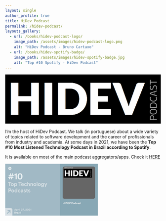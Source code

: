 ```yaml
---
layout: single
author_profile: true
title: HiDev Podcast
permalink: /hidev-podcast/
layouts_gallery:
  - url: /books/hidev-podcast-logo/
    image_path: /assets/images/hidev-podcast-logo.png
    alt: "HiDev Podcast - Bruno Cartaxo"
  - url: /books/hidev-spotify-badge/
    image_path: /assets/images/hidev-spotify-badge.jpg
    alt: "Top #10 Spotify - HiDev Podcast"
---
```


![](/assets/images/hidev-podcast-logo.png)

I’m the host of HiDev Podcast. We talk (in portuguese) about a wide variety of topics related to software development and the career of profissionals from industry and academia. At some days in 2021, we have been the **Top #10 Most Listened Technology Podcast in Brazil according to Spotify**.

It is available on most of the main podcast aggregators/apps. Check it [HERE](https://anchor.fm/hidevpodcast)

<img src="/assets/images/hidev-spotify-badge.jpg" alt="drawing" width="300"/>
